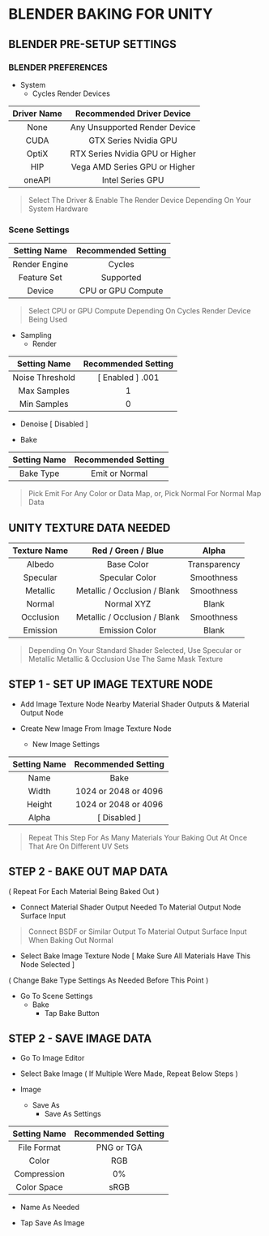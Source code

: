 BLENDER BAKING FOR UNITY
========================
BLENDER PRE-SETUP SETTINGS
--------------------------
### BLENDER PREFERENCES
- System
  - Cycles Render Devices

|  Driver Name  |   Recommended Driver Device     |
| :-----------: | :-----------------------------: |
| None          | Any Unsupported Render Device   |
| CUDA          | GTX Series Nvidia GPU           |
| OptiX         | RTX Series Nvidia GPU or Higher |
| HIP           | Vega AMD Series GPU or Higher   |
| oneAPI        | Intel Series GPU                |
> Select The Driver & Enable The Render Device Depending On Your System Hardware

### Scene Settings

| Setting Name  | Recommended Setting |
| :-----------: | :-----------------: |
| Render Engine |       Cycles        |
| Feature Set   |     Supported       |
|    Device     | CPU or GPU Compute  |
> Select CPU or GPU Compute Depending On Cycles Render Device Being Used

- Sampling
  - Render

|  Setting Name   | Recommended Setting |
| :-------------: | :-----------------: |
| Noise Threshold |  [ Enabled ]  .001  |
|   Max Samples   |          1          |
|   Min Samples   |          0          |

- Denoise [ Disabled ]

- Bake

|  Setting Name  | Recommended Setting |
| :------------: | :-----------------: |
|   Bake Type    |   Emit or Normal    |
> Pick Emit For Any Color or Data Map, or, Pick Normal For Normal Map Data

UNITY TEXTURE DATA NEEDED
-------------------------

|  Texture Name  |      Red / Green / Blue      |     Alpha    |
| :------------: | :--------------------------: | :----------: |
|     Albedo     |          Base Color          | Transparency |
|    Specular    |        Specular Color        |  Smoothness  |
|    Metallic    | Metallic / Occlusion / Blank |  Smoothness  |
|     Normal     |          Normal XYZ          |     Blank    |
|   Occlusion    | Metallic / Occlusion / Blank |  Smoothness  |
|    Emission    |        Emission Color        |     Blank    |
> Depending On Your Standard Shader Selected, Use Specular or Metallic
> Metallic & Occlusion Use The Same Mask Texture

STEP 1 - SET UP IMAGE TEXTURE NODE
----------------------------------

- Add Image Texture Node Nearby Material Shader Outputs & Material Output Node

- Create New Image From Image Texture Node
  - New Image Settings

|  Setting Name  | Recommended Setting  |
| :------------: | :------------------: |
|      Name      |         Bake         |
|      Width     | 1024 or 2048 or 4096 |
|      Height    | 1024 or 2048 or 4096 |
|      Alpha     |     [ Disabled ]     |
> Repeat This Step For As Many Materials Your Baking Out At Once That Are On Different UV Sets

STEP 2 - BAKE OUT MAP DATA
--------------------------

( Repeat For Each Material Being Baked Out )

- Connect Material Shader Output Needed To Material Output Node Surface Input
> Connect BSDF or Similar Output To Material Output Surface Input When Baking Out Normal

- Select Bake Image Texture Node [ Make Sure All Materials Have This Node Selected ]

( Change Bake Type Settings As Needed Before This Point )

- Go To Scene Settings
  - Bake
    - Tap Bake Button

STEP 2 - SAVE IMAGE DATA
------------------------

- Go To Image Editor

- Select Bake Image ( If Multiple Were Made, Repeat Below Steps )

- Image
  - Save As
    - Save As Settings

|  Setting Name  | Recommended Setting  |
| :------------: | :------------------: |
|  File Format   |      PNG or TGA      |
|     Color      |         RGB          |
|  Compression   |         0%           |
|  Color Space   |        sRGB          |

- Name As Needed

- Tap Save As Image
